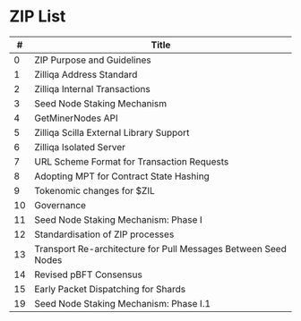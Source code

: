 # ZIP List

| #  | Title                                      |
|----|--------------------------------------------|
| 0  | ZIP Purpose and Guidelines                 |
| 1  | Zilliqa Address Standard                   |
| 2  | Zilliqa Internal Transactions              |
| 3  | Seed Node Staking Mechanism                |
| 4  | GetMinerNodes API                          |
| 5  | Zilliqa Scilla External Library Support    |
| 6  | Zilliqa Isolated Server                    |
| 7  | URL Scheme Format for Transaction Requests |
| 8  | Adopting MPT for Contract State Hashing    |
| 9  | Tokenomic changes for $ZIL                 |
| 10 | Governance                                 |
| 11 | Seed Node Staking Mechanism: Phase I       |
| 12 | Standardisation of ZIP processes           |
| 13 | Transport Re-architecture for Pull Messages Between Seed Nodes |
| 14 | Revised pBFT Consensus                     |
| 15 | Early Packet Dispatching for Shards        |
| 19 | Seed Node Staking Mechanism: Phase I.1     |
